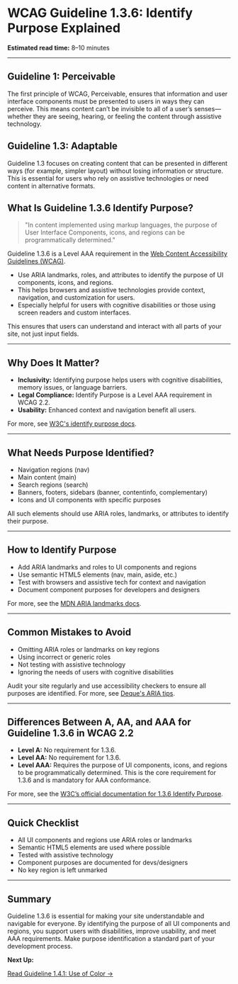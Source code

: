 <!--
title: 1.3.6 - Identify Purpose
series: Making the Web Accessible for All
description: A practical guide to WCAG Guideline 1.3.6 (Identify Purpose)—what it means, why it matters, and how to help browsers and assistive tech identify the purpose of user interface components beyond just input fields.
keywords: wcag 1.3.6, identify purpose, accessibility, web standards, autofill, user interface, digital inclusion
image: WCAG-Series-1.3.6.png
imageAlt: Blue text on yellow background saying, "Web Content Accessibiilty Guiedlines (WCAG) 1.3.6 Explained, Identify Input Purpose"
status: published
date: 2025-07-01
-->

# **WCAG Guideline 1.3.6: Identify Purpose Explained**

**Estimated read time:** 8–10 minutes

---

## **Guideline 1: Perceivable**

The first principle of WCAG, Perceivable, ensures that information and user interface components must be presented to users in ways they can perceive. This means content can’t be invisible to all of a user’s senses—whether they are seeing, hearing, or feeling the content through assistive technology.

## **Guideline 1.3: Adaptable**

Guideline 1.3 focuses on creating content that can be presented in different ways (for example, simpler layout) without losing information or structure. This is essential for users who rely on assistive technologies or need content in alternative formats.

## **What Is Guideline 1.3.6 Identify Purpose?**

<!-- [Illustration: Web page with UI components and purpose icons, browser suggesting component purposes] -->

> "In content implemented using markup languages, the purpose of User Interface Components, icons, and regions can be programmatically determined."

Guideline 1.3.6 is a Level AAA requirement in the [Web Content Accessibility Guidelines (WCAG)](https://www.w3.org/WAI/WCAG22/quickref/#identify-purpose).

- Use ARIA landmarks, roles, and attributes to identify the purpose of UI components, icons, and regions.
- This helps browsers and assistive technologies provide context, navigation, and customization for users.
- Especially helpful for users with cognitive disabilities or those using screen readers and custom interfaces.

This ensures that users can understand and interact with all parts of your site, not just input fields.

---

## **Why Does It Matter?**

<!-- [Infographic: UI components with purpose icons, user with cognitive disability] -->

- **Inclusivity:** Identifying purpose helps users with cognitive disabilities, memory issues, or language barriers.
- **Legal Compliance:** Identify Purpose is a Level AAA requirement in WCAG 2.2.
- **Usability:** Enhanced context and navigation benefit all users.

For more, see [W3C's identify purpose docs](https://www.w3.org/WAI/WCAG22/Understanding/identify-purpose.html).

---

## **What Needs Purpose Identified?**

<!-- [Grid: Navigation, main, search, banner, all with ARIA landmark icons] -->

- Navigation regions (nav)
- Main content (main)
- Search regions (search)
- Banners, footers, sidebars (banner, contentinfo, complementary)
- Icons and UI components with specific purposes

All such elements should use ARIA roles, landmarks, or attributes to identify their purpose.

---

## **How to Identify Purpose**

<!-- [Side-by-side code snippets: With and without ARIA landmarks] -->
<!-- [Example: Web page with all regions marked up] -->

- Add ARIA landmarks and roles to UI components and regions
- Use semantic HTML5 elements (nav, main, aside, etc.)
- Test with browsers and assistive tech for context and navigation
- Document component purposes for developers and designers

For more, see the [MDN ARIA landmarks docs](https://developer.mozilla.org/en-US/docs/Web/Accessibility/ARIA/Roles/Landmark_roles).

---

## **Common Mistakes to Avoid**

<!-- [Do/Don't graphic: Left side with ARIA landmarks, right side with missing or incorrect roles] -->

- Omitting ARIA roles or landmarks on key regions
- Using incorrect or generic roles
- Not testing with assistive technology
- Ignoring the needs of users with cognitive disabilities

Audit your site regularly and use accessibility checkers to ensure all purposes are identified. For more, see [Deque's ARIA tips](https://www.deque.com/blog/aria-landmarks-accessibility/).

---

## **Differences Between A, AA, and AAA for Guideline 1.3.6 in WCAG 2.2**

<!-- [Infographic: Three columns labeled A, AA, AAA with example requirements for each] -->

- **Level A:** No requirement for 1.3.6.
- **Level AA:** No requirement for 1.3.6.
- **Level AAA:** Requires the purpose of UI components, icons, and regions to be programmatically determined. This is the core requirement for 1.3.6 and is mandatory for AAA conformance.

For more, see the [W3C’s official documentation for 1.3.6 Identify Purpose](https://www.w3.org/WAI/WCAG22/Understanding/identify-purpose.html).

---

## **Quick Checklist**

<!-- [Checklist graphic: Icons for each item (nav, main, search, banner, etc.)] -->

- All UI components and regions use ARIA roles or landmarks
- Semantic HTML5 elements are used where possible
- Tested with assistive technology
- Component purposes are documented for devs/designers
- No key region is left unmarked

---

## **Summary**

<!-- [Illustration: User navigating a web page with clear regions and roles] -->

Guideline 1.3.6 is essential for making your site understandable and navigable for everyone. By identifying the purpose of all UI components and regions, you support users with disabilities, improve usability, and meet AAA requirements. Make purpose identification a standard part of your development process.

**Next Up:**

[Read Guideline 1.4.1: Use of Color →](WCAG-Guideline-1-4-1-Use-of-Color-Explained)
